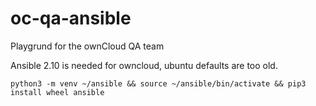 # oc-qa-ansible
Playgrund for the ownCloud QA team

Ansible 2.10 is needed for owncloud, ubuntu defaults are too old.

`python3 -m venv ~/ansible && source ~/ansible/bin/activate && pip3 install wheel ansible`
